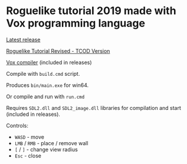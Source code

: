 # Roguelike tutorial 2019 made with Vox programming language

[Latest release](https://github.com/MrSmith33/rltut_2019/releases/latest)

[Roguelike Tutorial Revised - TCOD Version](http://rogueliketutorials.com/tutorials/tcod)

[Vox compiler](https://github.com/MrSmith33/tiny_jit) (included in releases)

Compile with `build.cmd` script.

Produces `bin/main.exe` for win64.

Or compile and run with `run.cmd`

Requires `SDL2.dll` and `SDL2_image.dll` libraries for compilation and start (included in releases).

Controls:
* `WASD` - move
* `LMB` / `RMB` - place / remove wall
* `[` / `]` - change view radius
* `Esc` - close